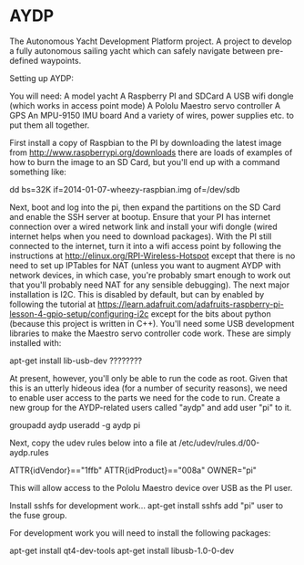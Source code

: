 AYDP
====

The Autonomous Yacht Development Platform project. A project to develop a fully autonomous sailing yacht which can safely navigate between pre-defined waypoints.

Setting up AYDP:

You will need:
  A model yacht
  A Raspberry PI and SDCard
  A USB wifi dongle (which works in access point mode)
  A Pololu Maestro servo controller
  A GPS
  An MPU-9150 IMU board
  And a variety of wires, power supplies etc. to put them all together.

First install a copy of Raspbian to the PI by downloading the latest image from http://www.raspberrypi.org/downloads there are loads of examples of how to burn the image to an SD Card, but you'll end up with a command something like:

dd bs=32K if=2014-01-07-wheezy-raspbian.img  of=/dev/sdb

Next, boot and log into the pi, then expand the partitions on the SD Card and enable the SSH server at bootup. Ensure that your PI has internet connection over a wired network link and install your wifi dongle (wired internet helps when you need to download packages). With the PI still connected to the internet, turn it into a wifi access point by following the instructions at http://elinux.org/RPI-Wireless-Hotspot except that there is no need to set up IPTables for NAT (unless you want to augment AYDP with network devices, in which case, you're probably smart enough to work out that you'll probably need NAT for any sensible debugging). The next major installation is I2C. This is disabled by default, but can by enabled by following the tutorial at https://learn.adafruit.com/adafruits-raspberry-pi-lesson-4-gpio-setup/configuring-i2c except for the bits about python (because this project is written in C++). You'll need some USB development libraries to make the Maestro servo controller code work. These are 
simply installed with:

apt-get install lib-usb-dev ????????

At present, however, you'll only be able to run the code as root. Given that this is an utterly hideous idea (for a number of security reasons), we need to enable user access to the parts we need for the code to run. Create a new group for the AYDP-related users called "aydp" and add user "pi" to it.

groupadd aydp
useradd -g aydp pi

Next, copy the udev rules below into a file at /etc/udev/rules.d/00-aydp.rules

ATTR{idVendor}=="1ffb" ATTR{idProduct}=="008a" OWNER="pi"

This will allow access to the Pololu Maestro device over USB as the PI user.

Install sshfs for development work...
apt-get install sshfs
add "pi" user to the fuse group.


For development work you will need to install the following packages:

apt-get install qt4-dev-tools
apt-get install libusb-1.0-0-dev
